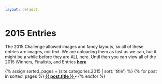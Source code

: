 ```yaml
---
layout: default
---
```

# 2015 Entries

The 2015 Challenge allowed images and fancy layouts, so all of these entries are images, not text. We are uploading them as fast as we can, but it might be a while before they are ALL here. Until then you can view all of the 2015 Winners, Finalists, and Entries [**here**](http://schirduans.com/david/2015/04/200-word-rpg-challenge.html)

<p>
{% assign sorted_pages = (site.categories.2015 | sort: 'title') %}
  {% for post in sorted_pages %}
      <strong><a href="{{ post.url }}">
        {{ post.title }}
      </a> •</strong>
  {% endfor %}
</p>